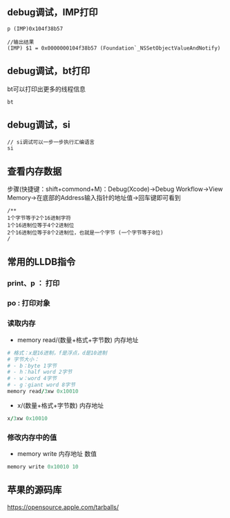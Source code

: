 ## debug调试，IMP打印
```objc
p (IMP)0x104f38b57
```
```objc
//输出结果
(IMP) $1 = 0x0000000104f38b57 (Foundation`_NSSetObjectValueAndNotify)
```
## debug调试，bt打印
bt可以打印出更多的线程信息
```objc
bt
```
## debug调试，si
```objc
// si调试可以一步一步执行汇编语言
si
```
## 查看内存数据
步骤(快捷键：shift+commond+M)：Debug(Xcode)->Debug Workflow->View Memory->在底部的Address输入指针的地址值->回车键即可看到
```objc
/**
1个字节等于2个16进制字符
1个16进制位等于4个2进制位
2个16进制位等于8个2进制位，也就是一个字节 (一个字节等于8位)
/
```
## 常用的LLDB指令
### print、p ： 打印
### po : 打印对象
### 读取内存
- memory read/(数量+格式+字节数) 内存地址
```ruby
# 格式：x是16进制，f是浮点，d是10进制
# 字节大小：
# - b：byte 1字节
# - h：half word 2字节
# - w：word 4字节
# - g：giant word 8字节
memory read/3xw 0x10010
```
- x/(数量+格式+字节数) 内存地址
```ruby
x/3xw 0x10010
```
### 修改内存中的值
- memory write 内存地址 数值
```ruby
memory write 0x10010 10
```
## 苹果的源码库
https://opensource.apple.com/tarballs/


